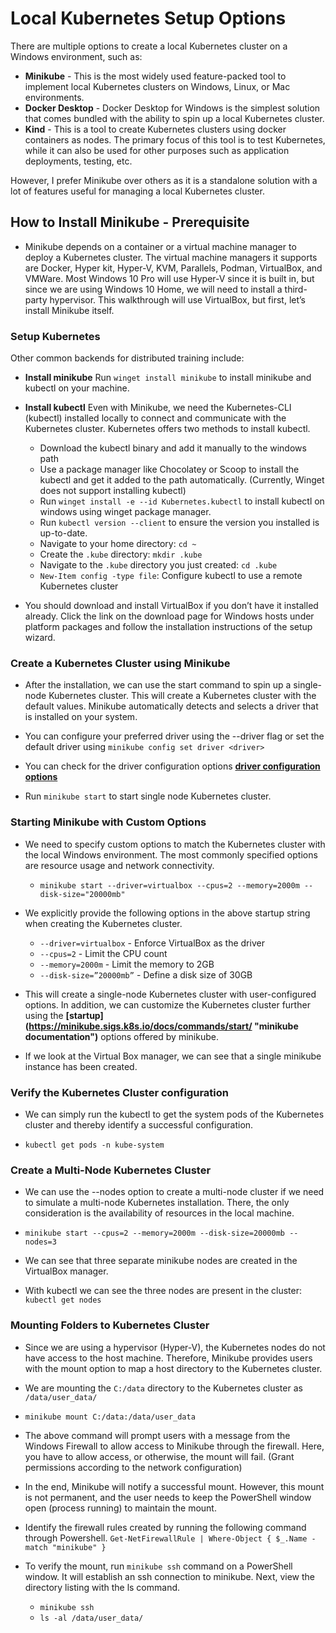 # Local Kubernetes Setup Options
There are multiple options to create a local Kubernetes cluster on a Windows environment, such as: 
- **Minikube** - This is the most widely used feature-packed tool to implement local Kubernetes clusters on Windows, Linux, or Mac environments.
- **Docker Desktop** - Docker Desktop for Windows is the simplest solution that comes bundled with the ability to spin up a local Kubernetes cluster.
- **Kind** - This is a tool to create Kubernetes clusters using docker containers as nodes. The primary focus of this tool is to test Kubernetes, while it can also be used for other purposes such as application deployments, testing, etc.

However, I prefer Minikube over others as it is a standalone solution with a lot of features useful for managing a local Kubernetes cluster.


## How to Install Minikube - Prerequisite
- Minikube depends on a container or a virtual machine manager to deploy a Kubernetes cluster. The virtual machine managers it supports are Docker, Hyper kit, Hyper-V, KVM, Parallels, Podman, VirtualBox, and VMWare. Most Windows 10 Pro will use Hyper-V since it is built in, but since we are using Windows 10 Home, we will need to install a 
 third-party hypervisor. This walkthrough will use VirtualBox, but first, let’s install Minikube itself.

### Setup Kubernetes
Other common backends for distributed training include:
- **Install minikube** Run `winget install minikube` to install minikube and kubectl on your machine.

- **Install kubectl** Even with Minikube, we need the Kubernetes-CLI (kubectl) installed locally to connect and communicate with the Kubernetes cluster. Kubernetes offers two methods to install kubectl.
	- Download the kubectl binary and add it manually to the windows path
	- Use a package manager like Chocolatey or Scoop to install the kubectl and get it added to the path automatically. (Currently, Winget does not support installing kubectl)
	- Run `winget install -e --id Kubernetes.kubectl` to install kubectl on windows using winget package manager.
	- Run `kubectl version --client` to ensure the version you installed is up-to-date.
	- Navigate to your home directory: `cd ~`
	- Create the `.kube` directory: `mkdir .kube`
	- Navigate to the `.kube` directory you just created: `cd .kube`
	- `New-Item config -type file`: Configure kubectl to use a remote Kubernetes cluster
	
- You should download and install VirtualBox if you don’t have it installed already. Click the link on the download page for Windows hosts under platform packages and follow the installation instructions of the setup wizard.

### Create a Kubernetes Cluster using Minikube
- After the installation, we can use the start command to spin up a single-node Kubernetes cluster. This will create a Kubernetes cluster with the default values. Minikube automatically detects and selects a driver that is installed on your system.

- You can configure your preferred driver using the --driver flag or set the default driver using 
`minikube config set driver <driver>`

- You can check for the driver configuration options  **[driver configuration options](https://minikube.sigs.k8s.io/docs/drivers/ "minikube documentation")**

- Run `minikube start` to start single node Kubernetes cluster.

### Starting Minikube with Custom Options
- We need to specify custom options to match the Kubernetes cluster with the local Windows environment. The most commonly specified options are resource usage and network connectivity.

	- `minikube start --driver=virtualbox --cpus=2 --memory=2000m --disk-size="20000mb"`
	
- We explicitly provide the following options in the above startup string when creating the Kubernetes cluster.

	- `--driver=virtualbox` - Enforce VirtualBox as the driver
	- `--cpus=2` - Limit the CPU count
	- `--memory=2000m` - Limit the memory to 2GB
	- `--disk-size=”20000mb”` - Define a disk size of 30GB
	
- This will create a single-node Kubernetes cluster with user-configured options. In addition, we can customize the Kubernetes cluster further using the **[startup] (https://minikube.sigs.k8s.io/docs/commands/start/ "minikube documentation")** options offered by minikube.

- If we look at the Virtual Box manager, we can see that a single minikube instance has been created.


### Verify the Kubernetes Cluster configuration

- We can simply run the kubectl to get the system pods of the Kubernetes cluster and thereby identify a successful configuration.

- `kubectl get pods -n kube-system`


### Create a Multi-Node Kubernetes Cluster

- We can use the --nodes option to create a multi-node cluster if we need to simulate a multi-node Kubernetes installation. There, the only consideration is the availability of resources in the local machine.

- `minikube start --cpus=2 --memory=2000m --disk-size=20000mb --nodes=3`

- We can see that three separate minikube nodes are created in the VirtualBox manager.

- With kubectl we can see the three nodes are present in the cluster: `kubectl get nodes`


### Mounting Folders to Kubernetes Cluster
- Since we are using a hypervisor (Hyper-V), the Kubernetes nodes do not have access to the host machine. Therefore, Minikube provides users with the mount option to map a host directory to the Kubernetes cluster.

- We are mounting the `C:/data` directory to the Kubernetes cluster as `/data/user_data/`

- `minikube mount C:/data:/data/user_data`

- The above command will prompt users with a message from the Windows Firewall to allow access to Minikube through the firewall. Here, you have to allow access, or otherwise, the mount will fail. (Grant permissions according to the network configuration)

- In the end, Minikube will notify a successful mount. However, this mount is not permanent, and the user needs to keep the PowerShell window open (process running) to maintain the mount.

- Identify the firewall rules created by running the following command through Powershell.
	`Get-NetFirewallRule | Where-Object { $_.Name -match "minikube" }`
	
- To verify the mount, run `minikube ssh` command on a PowerShell window. It will establish an ssh connection to minikube. Next, view the directory listing with the ls command.

	- `minikube ssh`
	- `ls -al /data/user_data/`